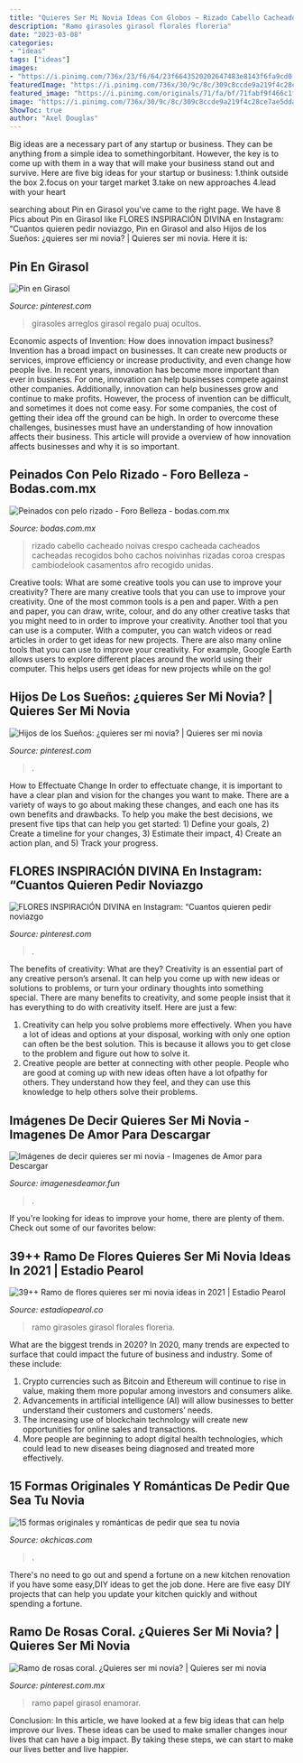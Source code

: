 ```yaml
---
title: "Quieres Ser Mi Novia Ideas Con Globos ~ Rizado Cabello Cacheado Noivas Crespo Cacheada Cacheados Cacheadas Recogidos Boho Cachos Noivinhas Rizadas Coroa Crespas Cambiodelook Casamentos Afro Recogido Unidas"
description: "Ramo girasoles girasol florales floreria"
date: "2023-03-08"
categories:
- "ideas"
tags: ["ideas"]
images:
- "https://i.pinimg.com/736x/23/f6/64/23f6643520202647483e8143f6fa9cd0.jpg"
featuredImage: "https://i.pinimg.com/736x/30/9c/8c/309c8ccde9a219f4c28ce7ae5ddadb98.jpg"
featured_image: "https://i.pinimg.com/originals/71/fa/bf/71fabf9f466c1f04806865f1f98027dc.jpg"
image: "https://i.pinimg.com/736x/30/9c/8c/309c8ccde9a219f4c28ce7ae5ddadb98.jpg"
ShowToc: true
author: "Axel Douglas"
---
```



Big ideas are a necessary part of any startup or business. They can be anything from a simple idea to somethingorbitant. However, the key is to come up with them in a way that will make your business stand out and survive. Here are five big ideas for your startup or business: 1.think outside the box 2.focus on your target market 3.take on new approaches 4.lead with your heart 
	

		
searching about Pin en Girasol you've came to the right page. We have 8 Pics about Pin en Girasol like FLORES INSPIRACIÓN DIVINA en Instagram: “Cuantos quieren pedir noviazgo, Pin en Girasol and also Hijos de los Sueños: ¿quieres ser mi novia? | Quieres ser mi novia. Here it is:
		
    
## Pin En Girasol

<img loading=lazy src="https://i.pinimg.com/736x/09/32/9c/09329cca0bce038b5392200e9dced39e.jpg" onerror="this.onerror=null;this.src='https://tse3.mm.bing.net/th?id=OIP.RXOMb-WXZs9UVUluDHs1SwHaJ4&amp;pid=15.1';" alt="Pin en Girasol">

_Source: pinterest.com_

>girasoles arreglos girasol regalo puaj ocultos. 

	

Economic aspects of Invention: How does innovation impact business?
Invention has a broad impact on businesses. It can create new products or services, improve efficiency or increase productivity, and even change how people live. In recent years, innovation has become more important than ever in business. For one, innovation can help businesses compete against other companies. Additionally, innovation can help businesses grow and continue to make profits. However, the process of invention can be difficult, and sometimes it does not come easy. For some companies, the cost of getting their idea off the ground can be high. In order to overcome these challenges, businesses must have an understanding of how innovation affects their business. This article will provide a overview of how innovation affects businesses and why it is so important.

    
## Peinados Con Pelo Rizado - Foro Belleza - Bodas.com.mx

<img loading=lazy src="https://cdn0.bodas.com.mx/usr/2/1/1/9/cfb_1254611.jpg" onerror="this.onerror=null;this.src='https://tse3.mm.bing.net/th?id=OIP.FPTjh1XWop1hYDySmmibHgHaG0&amp;pid=15.1';" alt="Peinados con pelo rizado - Foro Belleza - bodas.com.mx">

_Source: bodas.com.mx_

>rizado cabello cacheado noivas crespo cacheada cacheados cacheadas recogidos boho cachos noivinhas rizadas coroa crespas cambiodelook casamentos afro recogido unidas. 

	

Creative tools: What are some creative tools you can use to improve your creativity?
There are many creative tools that you can use to improve your creativity. One of the most common tools is a pen and paper. With a pen and paper, you can draw, write, colour, and do any other creative tasks that you might need to in order to improve your creativity. Another tool that you can use is a computer. With a computer, you can watch videos or read articles in order to get ideas for new projects. There are also many online tools that you can use to improve your creativity. For example, Google Earth allows users to explore different places around the world using their computer. This helps users get ideas for new projects while on the go!

    
## Hijos De Los Sueños: ¿quieres Ser Mi Novia? | Quieres Ser Mi Novia

<img loading=lazy src="https://i.pinimg.com/originals/71/fa/bf/71fabf9f466c1f04806865f1f98027dc.jpg" onerror="this.onerror=null;this.src='https://tse4.mm.bing.net/th?id=OIP.nKj9x9RB1MltwJQI0DltigHaGM&amp;pid=15.1';" alt="Hijos de los Sueños: ¿quieres ser mi novia? | Quieres ser mi novia">

_Source: pinterest.com_

>. 

	

How to Effectuate Change
In order to effectuate change, it is important to have a clear plan and vision for the changes you want to make. There are a variety of ways to go about making these changes, and each one has its own benefits and drawbacks. To help you make the best decisions, we present five tips that can help you get started: 1) Define your goals, 2) Create a timeline for your changes, 3) Estimate their impact, 4) Create an action plan, and 5) Track your progress.

    
## FLORES INSPIRACIÓN DIVINA En Instagram: “Cuantos Quieren Pedir Noviazgo

<img loading=lazy src="https://i.pinimg.com/736x/23/f6/64/23f6643520202647483e8143f6fa9cd0.jpg" onerror="this.onerror=null;this.src='https://tse2.mm.bing.net/th?id=OIP.Ur7y6MFrbYYd_UmecePYuAHaJQ&amp;pid=15.1';" alt="FLORES INSPIRACIÓN DIVINA en Instagram: “Cuantos quieren pedir noviazgo">

_Source: pinterest.com_

>. 

	

The benefits of creativity: What are they?
Creativity is an essential part of any creative person’s arsenal. It can help you come up with new ideas or solutions to problems, or turn your ordinary thoughts into something special. There are many benefits to creativity, and some people insist that it has everything to do with creativity itself. Here are just a few: 
1) Creativity can help you solve problems more effectively. When you have a lot of ideas and options at your disposal, working with only one option can often be the best solution. This is because it allows you to get close to the problem and figure out how to solve it. 
2) Creative people are better at connecting with other people. People who are good at coming up with new ideas often have a lot ofpathy for others. They understand how they feel, and they can use this knowledge to help others solve their problems.

    
## Imágenes De Decir Quieres Ser Mi Novia - Imagenes De Amor Para Descargar

<img loading=lazy src="https://imagenesdeamor.fun/wp-content/uploads/2019/05/20-10-1024x618.jpg" onerror="this.onerror=null;this.src='https://tse1.mm.bing.net/th?id=OIP.SmElZWaifKU7VjGljPq-MwHaEe&amp;pid=15.1';" alt="Imágenes de decir quieres ser mi novia - Imagenes de Amor para Descargar">

_Source: imagenesdeamor.fun_

>. 

	

If you're looking for ideas to improve your home, there are plenty of them. Check out some of our favorites below: 

    
## 39++ Ramo De Flores Quieres Ser Mi Novia Ideas In 2021 | Estadio Pearol

<img loading=lazy src="https://i.pinimg.com/originals/ff/e3/26/ffe326d8e6bc9a9c5d7b9bcc4b1f3a61.jpg" onerror="this.onerror=null;this.src='https://tse4.mm.bing.net/th?id=OIP.aEYcElZZ1TuYC2jGVjL3nAHaJ4&amp;pid=15.1';" alt="39++ Ramo de flores quieres ser mi novia ideas in 2021 | Estadio Pearol">

_Source: estadiopearol.co_

>ramo girasoles girasol florales floreria. 

	

What are the biggest trends in 2020?
In 2020, many trends are expected to surface that could impact the future of business and industry. Some of these include:
1. Crypto currencies such as Bitcoin and Ethereum will continue to rise in value, making them more popular among investors and consumers alike.
2. Advancements in artificial intelligence (AI) will allow businesses to better understand their customers and customers’ needs.
3. The increasing use of blockchain technology will create new opportunities for online sales and transactions. 
4. More people are beginning to adopt digital health technologies, which could lead to new diseases being diagnosed and treated more effectively.

    
## 15 Formas Originales Y Románticas De Pedir Que Sea Tu Novia

<img loading=lazy src="https://www.okchicas.com/wp-content/uploads/2016/05/large-2-525x700.jpg" onerror="this.onerror=null;this.src='https://tse1.mm.bing.net/th?id=OIP.M3ctTVf-uPolQwWrN-pb3wHaJ4&amp;pid=15.1';" alt="15 formas originales y románticas de pedir que sea tu novia">

_Source: okchicas.com_

>. 

	

There's no need to go out and spend a fortune on a new kitchen renovation if you have some easy,DIY ideas to get the job done. Here are five easy DIY projects that can help you update your kitchen quickly and without spending a fortune.

    
## Ramo De Rosas Coral. ¿Quieres Ser Mi Novia? | Quieres Ser Mi Novia

<img loading=lazy src="https://i.pinimg.com/736x/30/9c/8c/309c8ccde9a219f4c28ce7ae5ddadb98.jpg" onerror="this.onerror=null;this.src='https://tse4.mm.bing.net/th?id=OIP.RGISxb1BJpyCh-p15020CAHaJ3&amp;pid=15.1';" alt="Ramo de rosas coral. ¿Quieres ser mi novia? | Quieres ser mi novia">

_Source: pinterest.com.mx_

>ramo papel girasol enamorar. 

	

Conclusion:
In this article, we have looked at a few big ideas that can help improve our lives. These ideas can be used to make smaller changes inour lives that can have a big impact. By taking these steps, we can start to make our lives better and live happier.


